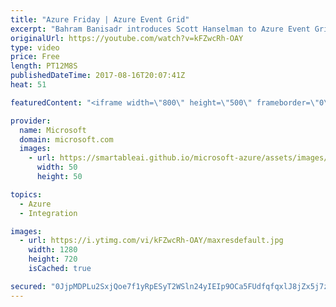 ```yaml
---
title: "Azure Friday | Azure Event Grid"
excerpt: "Bahram Banisadr introduces Scott Hanselman to Azure Event Grid, which is a fully-managed event service for managing events across many different Azure services and applications. Made for performance and scale, it simplifies building event-driven applications and serverless architectures.   Azure Event"
originalUrl: https://youtube.com/watch?v=kFZwcRh-OAY
type: video
price: Free
length: PT12M8S
publishedDateTime: 2017-08-16T20:07:41Z
heat: 51

featuredContent: "<iframe width=\"800\" height=\"500\" frameborder=\"0\" src=\"https://www.youtube.com/embed/kFZwcRh-OAY\" allow=\"accelerometer; autoplay; encrypted-media; gyroscope; picture-in-picture\" allowfullscreen></iframe>"

provider:
  name: Microsoft
  domain: microsoft.com
  images:
    - url: https://smartableai.github.io/microsoft-azure/assets/images/organizations/microsoft.com-50x50.jpg
      width: 50
      height: 50

topics:
  - Azure
  - Integration

images:
  - url: https://i.ytimg.com/vi/kFZwcRh-OAY/maxresdefault.jpg
    width: 1280
    height: 720
    isCached: true

secured: "0JjpMDPLu2SxjQoe7f1yRpESyT2WSln24yIEIp9OCa5FUdfqfqxlJ8jZx5j7z7rIWQs54fVe6kJduwN9PCSwPw+FK69p83Jkn0hqwdGeLQ4ti+T4KveYGrqHxUdbBNT6T5AYPIaEsRoB0W4FxITsJYbKQCEzHj7bzJ2WjvWByGZ7d8Hi9x725tw7+awTzPW9+/WclZPkiXpR+q0jIXlHvbJpUZZwyYSHULzYLpPY0MFf8/BDB5B4/QgyN13dI01RXou+9svEKSiHhXLxZnnA+wlCBL/cjPKkwe58jgRkqfYPmEUruysZYpq9Wa0/dDzJDOkUzaE3PZ/80pFVGIgmNHYhZU7oeNOmNzn8GtLJ93tkpsucaQ+aiR8dJcf1NSYFtBSFXS/ptdQB71XwQ+8SZVjmXG5VlwDU/FSPNGGe8qI=;/gaZ2s2Gc4NH9Zk4liyuTA=="
---
```


